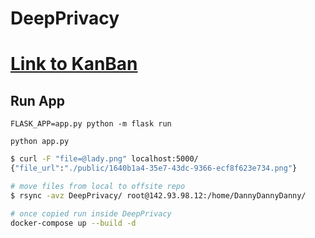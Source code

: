 # DeepPrivacy
# [Link to KanBan](https://github.com/DannyDannyDanny/DeepPrivacy/projects/1?fullscreen=true)

## Run App
`FLASK_APP=app.py python -m flask run`

`python app.py`


```bash
$ curl -F "file=@lady.png" localhost:5000/
{"file_url":"./public/1640b1a4-35e7-43dc-9366-ecf8f623e734.png"}
```

```bash
# move files from local to offsite repo
$ rsync -avz DeepPrivacy/ root@142.93.98.12:/home/DannyDannyDanny/
```

```bash
# once copied run inside DeepPrivacy
docker-compose up --build -d
```
